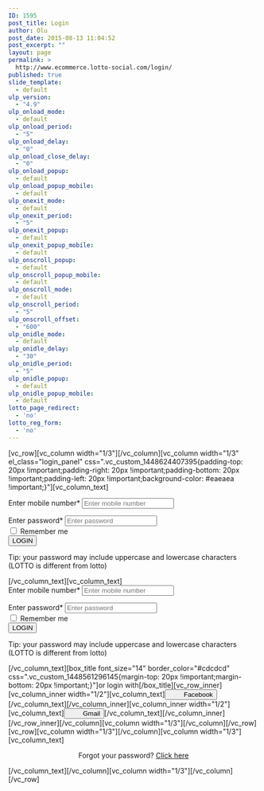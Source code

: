 ```yaml
---
ID: 1595
post_title: Login
author: Olu
post_date: 2015-08-13 11:04:52
post_excerpt: ""
layout: page
permalink: >
  http://www.ecommerce.lotto-social.com/login/
published: true
slide_template:
  - default
ulp_version:
  - "4.9"
ulp_onload_mode:
  - default
ulp_onload_period:
  - "5"
ulp_onload_delay:
  - "0"
ulp_onload_close_delay:
  - "0"
ulp_onload_popup:
  - default
ulp_onload_popup_mobile:
  - default
ulp_onexit_mode:
  - default
ulp_onexit_period:
  - "5"
ulp_onexit_popup:
  - default
ulp_onexit_popup_mobile:
  - default
ulp_onscroll_popup:
  - default
ulp_onscroll_popup_mobile:
  - default
ulp_onscroll_mode:
  - default
ulp_onscroll_period:
  - "5"
ulp_onscroll_offset:
  - "600"
ulp_onidle_mode:
  - default
ulp_onidle_delay:
  - "30"
ulp_onidle_period:
  - "5"
ulp_onidle_popup:
  - default
ulp_onidle_popup_mobile:
  - default
lotto_page_redirect:
  - 'no'
lotto_reg_form:
  - 'no'
---
```

[vc_row][vc_column width="1/3"][/vc_column][vc_column width="1/3" el_class="login_panel" css=".vc_custom_1448624407395{padding-top: 20px !important;padding-right: 20px !important;padding-bottom: 20px !important;padding-left: 20px !important;background-color: #eaeaea !important;}"][vc_column_text]

<form class="login-form"><label for="mobilelabel">Enter mobile number*</label>
<input id="SeparateLoginForm_mobile" class="form-control" type="mobile" placeholder="Enter mobile number" /> <label id="SeparateLoginForm_mobile_errorlbl" class="errorText hidden" for="login_mobile"></label></form><label for="passwordlable">Enter password*</label>
<input id="SeparateLoginForm_password" class="form-control" type="password" placeholder="Enter password" />
<label id="SeparateLoginForm_password_errorlbl" class="errorText hidden" for="login_password"></label>
<div id="Separateremember" class="checkbox"><label><input type="checkbox" value="remember-me" /> Remember me</label></div>
<button id="btn-login" class="btn btn-lg btn-ls btn-block ladda-button" type="" data-style="expand-right">LOGIN</button>

Tip: your password may include uppercase and lowercase characters (LOTTO is different from lotto)
<script>// <![CDATA[
$('#btn-login').on('click', function() { onclick="return customValidation('separatepg');" });
// ]]></script>[/vc_column_text][vc_column_text]

<form class="login-form"><label for="mobilelabel">Enter mobile number*</label>
<input id="SeparateLoginForm_mobile" class="form-control" type="mobile" placeholder="Enter mobile number" /> <label id="SeparateLoginForm_mobile_errorlbl" class="errorText hidden" for="login_mobile"></label></form><label for="passwordlable">Enter password*</label>
<input id="SeparateLoginForm_password" class="form-control" type="password" placeholder="Enter password" />
<label id="SeparateLoginForm_password_errorlbl" class="errorText hidden" for="login_password"></label>
<div id="Separateremember" class="checkbox"><label><input type="checkbox" value="remember-me" /> Remember me</label></div>
<button id="btn-login" class="btn btn-lg btn-ls btn-block ladda-button" type="" data-style="expand-right">LOGIN</button>

Tip: your password may include uppercase and lowercase characters (LOTTO is different from lotto)
<script>// <![CDATA[
$('#btn-login').on('click', function() { onclick="return customValidation('separatepg');" });
// ]]></script>[/vc_column_text][box_title font_size="14" border_color="#cdcdcd" css=".vc_custom_1448561296145{margin-top: 20px !important;margin-bottom: 20px !important;}"]or login with[/box_title][vc_row_inner][vc_column_inner width="1/2"][vc_column_text]<button class="btn btn-facebook btn-block"><i class="Defaults-facebook" style="font-size: 18px; color: #ffffff;"></i><span style="margin-left: 30px;">Facebook</span></button>[/vc_column_text][/vc_column_inner][vc_column_inner width="1/2"][vc_column_text]<button class="btn btn-gmail btn-block"><i class="Defaults-google-plus" style="font-size: 18px; color: #ffffff;"></i><span style="margin-left: 30px;">Gmail</span></button>[/vc_column_text][/vc_column_inner][/vc_row_inner][/vc_column][vc_column width="1/3"][/vc_column][/vc_row][vc_row][vc_column width="1/3"][/vc_column][vc_column width="1/3"][vc_column_text]
<p style="text-align: center;">Forgot your password? <a class="forgot-password" href="#">Click here</a></p>
[/vc_column_text][/vc_column][vc_column width="1/3"][/vc_column][/vc_row]